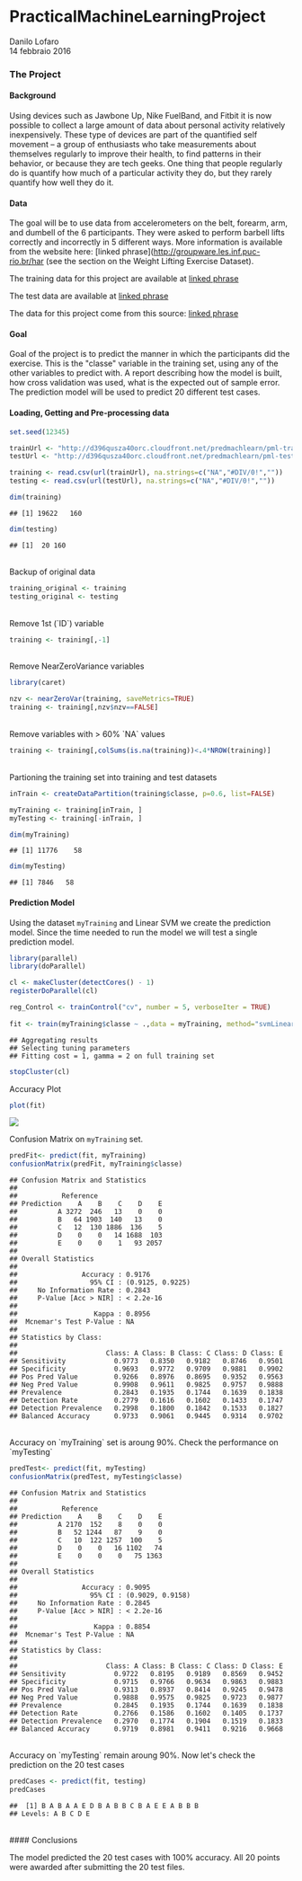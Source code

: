 # PracticalMachineLearningProject
Danilo Lofaro  
14 febbraio 2016  

### The Project

#### Background

Using devices such as Jawbone Up, Nike FuelBand, and Fitbit it is now possible to collect a large amount of data about personal activity relatively inexpensively. These type of devices are part of the quantified self movement – a group of enthusiasts who take measurements about themselves regularly to improve their health, to find patterns in their behavior, or because they are tech geeks. One thing that people regularly do is quantify how much of a particular activity they do, but they rarely quantify how well they do it. 


#### Data

The goal will be to use data from accelerometers on the belt, forearm, arm, and dumbell of the 6 participants. They were asked to perform barbell lifts correctly and incorrectly in 5 different ways. More information is available from the website here: [linked phrase](http://groupware.les.inf.puc-rio.br/har (see the section on the Weight Lifting Exercise Dataset). 

The training data for this project are available at [linked phrase](https://d396qusza40orc.cloudfront.net/predmachlearn/pml-training.csv) 

The test data are available at [linked phrase](https://d396qusza40orc.cloudfront.net/predmachlearn/pml-testing.csv)

The data for this project come from this source: [linked phrase](http://groupware.les.inf.puc-rio.br/har)


#### Goal

Goal of the project is to predict the manner in which the participants did the exercise. This is the "classe" variable in the training set, using any of the other variables to predict with. 
A report describing how the model is built, how cross validation was used, what is the expected out of sample error. The prediction model will be used to predict 20 different test cases. 

#### Loading, Getting and Pre-processing data


```r
set.seed(12345)

trainUrl <- "http://d396qusza40orc.cloudfront.net/predmachlearn/pml-training.csv"
testUrl <- "http://d396qusza40orc.cloudfront.net/predmachlearn/pml-testing.csv"

training <- read.csv(url(trainUrl), na.strings=c("NA","#DIV/0!",""))
testing <- read.csv(url(testUrl), na.strings=c("NA","#DIV/0!",""))

dim(training)
```

```
## [1] 19622   160
```

```r
dim(testing)
```

```
## [1]  20 160
```

<br>
Backup of original data

```r
training_original <- training
testing_original <- testing
```

<br>
Remove 1st (`ID`) variable 

```r
training <- training[,-1]
```

<br>
Remove NearZeroVariance variables

```r
library(caret)

nzv <- nearZeroVar(training, saveMetrics=TRUE)
training <- training[,nzv$nzv==FALSE]
```

<br>
Remove variables with > 60% `NA` values 

```r
training <- training[,colSums(is.na(training))<.4*NROW(training)]
```

<br>
Partioning the training set into training and test datasets

```r
inTrain <- createDataPartition(training$classe, p=0.6, list=FALSE)

myTraining <- training[inTrain, ]
myTesting <- training[-inTrain, ]

dim(myTraining)
```

```
## [1] 11776    58
```

```r
dim(myTesting)
```

```
## [1] 7846   58
```

#### Prediction Model

Using the dataset `myTraining` and Linear SVM we create the prediction model. Since the time needed to run the model we will test a single prediction model.


```r
library(parallel)
library(doParallel)

cl <- makeCluster(detectCores() - 1)
registerDoParallel(cl)

reg_Control <- trainControl("cv", number = 5, verboseIter = TRUE)
    
fit <- train(myTraining$classe ~ .,data = myTraining, method="svmLinear2", tuneLength = 3,preProc=c('scale','center'),trControl = reg_Control)
```

```
## Aggregating results
## Selecting tuning parameters
## Fitting cost = 1, gamma = 2 on full training set
```

```r
stopCluster(cl)
```

Accuracy Plot

```r
plot(fit)
```

![](project_files/figure-html/plot_fit-1.png)

Confusion Matrix on `myTraining` set. 

```r
predFit<- predict(fit, myTraining)
confusionMatrix(predFit, myTraining$classe)
```

```
## Confusion Matrix and Statistics
## 
##           Reference
## Prediction    A    B    C    D    E
##          A 3272  246   13    0    0
##          B   64 1903  140   13    0
##          C   12  130 1886  136    5
##          D    0    0   14 1688  103
##          E    0    0    1   93 2057
## 
## Overall Statistics
##                                           
##                Accuracy : 0.9176          
##                  95% CI : (0.9125, 0.9225)
##     No Information Rate : 0.2843          
##     P-Value [Acc > NIR] : < 2.2e-16       
##                                           
##                   Kappa : 0.8956          
##  Mcnemar's Test P-Value : NA              
## 
## Statistics by Class:
## 
##                      Class: A Class: B Class: C Class: D Class: E
## Sensitivity            0.9773   0.8350   0.9182   0.8746   0.9501
## Specificity            0.9693   0.9772   0.9709   0.9881   0.9902
## Pos Pred Value         0.9266   0.8976   0.8695   0.9352   0.9563
## Neg Pred Value         0.9908   0.9611   0.9825   0.9757   0.9888
## Prevalence             0.2843   0.1935   0.1744   0.1639   0.1838
## Detection Rate         0.2779   0.1616   0.1602   0.1433   0.1747
## Detection Prevalence   0.2998   0.1800   0.1842   0.1533   0.1827
## Balanced Accuracy      0.9733   0.9061   0.9445   0.9314   0.9702
```

<br> 
Accuracy on `myTraining` set is aroung 90%. Check the performance on `myTesting`

```r
predTest<- predict(fit, myTesting)
confusionMatrix(predTest, myTesting$classe)
```

```
## Confusion Matrix and Statistics
## 
##           Reference
## Prediction    A    B    C    D    E
##          A 2170  152    8    0    0
##          B   52 1244   87    9    0
##          C   10  122 1257  100    5
##          D    0    0   16 1102   74
##          E    0    0    0   75 1363
## 
## Overall Statistics
##                                           
##                Accuracy : 0.9095          
##                  95% CI : (0.9029, 0.9158)
##     No Information Rate : 0.2845          
##     P-Value [Acc > NIR] : < 2.2e-16       
##                                           
##                   Kappa : 0.8854          
##  Mcnemar's Test P-Value : NA              
## 
## Statistics by Class:
## 
##                      Class: A Class: B Class: C Class: D Class: E
## Sensitivity            0.9722   0.8195   0.9189   0.8569   0.9452
## Specificity            0.9715   0.9766   0.9634   0.9863   0.9883
## Pos Pred Value         0.9313   0.8937   0.8414   0.9245   0.9478
## Neg Pred Value         0.9888   0.9575   0.9825   0.9723   0.9877
## Prevalence             0.2845   0.1935   0.1744   0.1639   0.1838
## Detection Rate         0.2766   0.1586   0.1602   0.1405   0.1737
## Detection Prevalence   0.2970   0.1774   0.1904   0.1519   0.1833
## Balanced Accuracy      0.9719   0.8981   0.9411   0.9216   0.9668
```

<br>
Accuracy on `myTesting` remain aroung 90%. Now let's check the prediction on the 20 test cases 

```r
predCases <- predict(fit, testing)
predCases
```

```
##  [1] B A B A A E D B A B B C B A E E A B B B
## Levels: A B C D E
```

<br>
#### Conclusions

The model predicted the 20 test cases with 100% accuracy. All 20 points were awarded after submitting the 20 test files.
